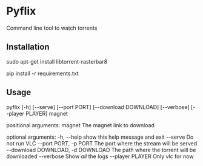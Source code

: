 Pyflix
======

Command line tool to watch torrents


Installation
------------
sudo apt-get install libtorrent-rasterbar8

pip install -r requirements.txt


Usage
-----
pyflix [-h] [--serve] [--port PORT] [--download DOWNLOAD] [--verbose] [--player PLAYER] magnet

positional arguments:
  magnet                The magnet link to download

optional arguments:
  -h, --help            show this help message and exit
  --serve               Do not run VLC
  --port PORT, -p PORT  The port where the stream will be served
  --download DOWNLOAD, -d DOWNLOAD
                        The path where the torrent will be downloaded
  --verbose             Show _all_ the logs
  --player PLAYER       Only vlc for now

